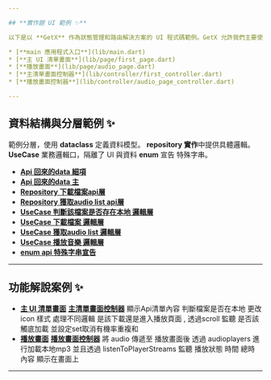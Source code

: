 ```yaml
---

## **實作題 UI 範例 ✨**

以下是以 **GetX** 作為狀態管理和路由解決方案的 UI 程式碼範例。GetX 允許我們主要使用 `StatelessWidget` 來構建頁面，避免了傳統 `StatefulWidget` 的狀態疊代複雜性。

* [**main 應用程式入口**](lib/main.dart)
* [**主 UI 清單畫面**](lib/page/first_page.dart)
* [**播放畫面**](lib/page/audio_page.dart)
* [**主清單畫面控制器**](lib/controller/first_controller.dart)
* [**播放畫面控制器**](lib/controller/audio_page_controller.dart)

---
```


## **資料結構與分層範例 ✨**

範例分層，使用 **dataclass** 定義資料模型。 **repository 實作**中提供具體邏輯。**UseCase** 業務邏輯口，隔離了 UI 與資料 **enum** 宣告 特殊字串。

* [**Api 回來的data 細項**](lib/data/audio_data.dart)
* [**Api 回來的data 主**](lib/data/audio_list_data.dart)
* [**Repository 下載檔案api層**](lib/repository/download_file.dart)
* [**Repository 獲取audio list api層**](lib/repository/get_audio.dart)
* [**UseCase 判斷該檔案是否存在本地 邏輯層**](lib/use_case/check_audio_exist_use_case.dart)
* [**UseCase 下載檔案 邏輯層**](lib/use_case/download_audio_use_case.dart)
* [**UseCase 獲取audio list 邏輯層**](lib/use_case/get_audio_use_case.dart)
* [**UseCase 播放音樂 邏輯層**](lib/use_case/play_audio_use_case.dart)
* [**enum api 特殊字串宣告**](lib/enum/language.dart)
  
---

## **功能解說案例 ✨**
* [**主 UI 清單畫面**](lib/page/first_page.dart)  [**主清單畫面控制器**](lib/controller/first_controller.dart) 顯示Api清單內容 判斷檔案是否在本地 更改 icon 樣式 處理不同邏輯 是該下載還是進入播放頁面 , 透過scroll 監聽 是否該觸底加載 並設定set取消有機率重複和
* [**播放畫面**](lib/page/audio_page.dart) [**播放畫面控制器**](lib/controller/audio_page_controller.dart) 將 audio 傳遞至 播放畫面後 透過 audioplayers 進行加載本地mp3 並且透過 listenToPlayerStreams 監聽 播放狀態 時間 總時 內容 顯示在畫面上 
  
---
